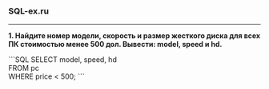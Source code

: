 ### SQL-ex.ru
---
**1. Найдите номер модели, скорость и размер жесткого диска для всех ПК стоимостью менее 500 дол. Вывести: model, speed и hd.**

\```SQL
SELECT model, speed, hd  
FROM pc  
WHERE price < 500;
\```
  


